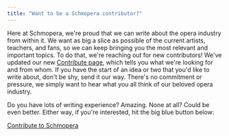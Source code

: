 ```yaml
---
title: "Want to be a Schmopera contributor?"
---
```


Here at Schmopera, we're proud that we can write about the opera industry from within it. We want as big a slice as possible of the current artists, teachers, and fans, so we can keep bringing you the most relevant and important topics. To do that, we're reaching out for new contributors! We've updated our new [Contribute page](/about/contribute/), which tells you what we're looking for and from whom. If you have the start of an idea or two that you'd like to write about, don't be shy, send it our way. There's no commitment or pressure, we simply want to hear what you all think of our beloved opera industry.

Do you have lots of writing experience? Amazing. None at all? Could be even better. Either way, if you're interested, hit the big blue button below:

<a href="/about/contribute/" class="btn">Contribute to Schmopera</a>
